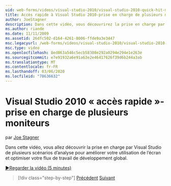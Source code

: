 ```yaml
---
uid: web-forms/videos/visual-studio-2010/visual-studio-2010-quick-hit-multi-monitor-support
title: Accès rapide à Visual Studio 2010-prise en charge de plusieurs moniteurs
author: JoeStagner
description: Dans cette vidéo, vous découvrirez la prise en charge par Visual Studio de plusieurs scénarios d’analyse pour améliorer votre utilisation de l’écran et optimiser votre...
ms.author: riande
ms.date: 11/11/2009
ms.assetid: 26dfc502-d164-4261-8006-ffde9a3e3447
msc.legacyurl: /web-forms/videos/visual-studio-2010/visual-studio-2010-quick-hit-multi-monitor-support
msc.type: video
ms.openlocfilehash: 8ed863a546c5ecb58308e292a0294e294e1e263e
ms.sourcegitcommit: e7e91932a6e91a63e2e46417626f39d6b244a3ab
ms.translationtype: MT
ms.contentlocale: fr-FR
ms.lasthandoff: 03/06/2020
ms.locfileid: "78636632"
---
```

# <a name="visual-studio-2010-quick-hit---multi-monitor-support"></a>Visual Studio 2010 « accès rapide »-prise en charge de plusieurs moniteurs

par [Joe Stagner](https://github.com/JoeStagner)

Dans cette vidéo, vous allez découvrir la prise en charge par Visual Studio de plusieurs scénarios d’analyse pour améliorer votre utilisation de l’écran et optimiser votre flux de travail de développement global. 

[&#9654;Regarder la vidéo (5 minutes)](https://channel9.msdn.com/Blogs/ASP-NET-Site-Videos/visual-studio-2010-quick-hit-multi-monitor-support)

> [!div class="step-by-step"]
> [Précédent](visual-studio-2010-quick-hit-intellisense-smart-lists.md)
> [Suivant](visual-studio-2010-quick-hit-new-web-project-template.md)
